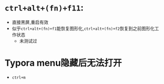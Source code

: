 # `ctrl+alt+(fn)+f11`:

- 直接黑屏,重启有效
- 似乎`ctrl+alt+(fn)+f1`能恢复图形化,`ctrl+alt+(fn)+f2`恢复到之前图形化工作状态
    - 未测试过

# Typora menu隐藏后无法打开

- `ctrl+m`